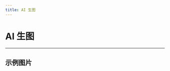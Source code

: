 ```yaml
---
title: AI 生图
---
```


# AI 生图

---

## 示例图片

<script setup lang="ts">
const data = [
  {
    url: 'https://mcdn-resource.53site.com/image/2023-05-04/1d2c4d1aea2411ed9e6a8e249f94faaa.png',
    name: '夜光少年',
  },
  {
    url: 'https://github.com/posva/unplugin-vue-router/assets/96854855/22d116ca-8ec9-49f3-ab9f-4b48fcbff272',
    name: '桌面',
  },
]
</script>

<show-picture :source="data" />